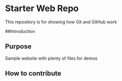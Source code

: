 # Starter Web Repo

This repository is for showing how Git and GitHub work

##Introduction

## Purpose

Sample website with plenty of files for demos
## How to contribute